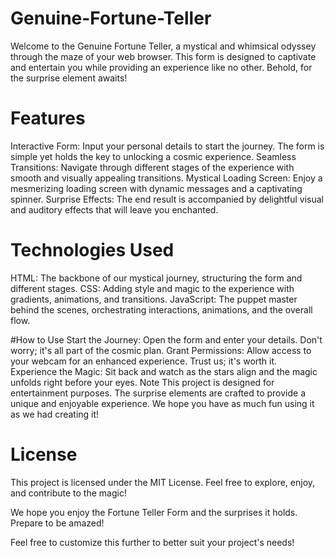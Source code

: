 # Genuine-Fortune-Teller

Welcome to the Genuine Fortune Teller, a mystical and whimsical odyssey through the maze of your web browser. This form is designed to captivate and entertain you while providing an experience like no other. Behold, for the surprise element awaits!

# Features
Interactive Form: Input your personal details to start the journey. The form is simple yet holds the key to unlocking a cosmic experience.
Seamless Transitions: Navigate through different stages of the experience with smooth and visually appealing transitions.
Mystical Loading Screen: Enjoy a mesmerizing loading screen with dynamic messages and a captivating spinner.
Surprise Effects: The end result is accompanied by delightful visual and auditory effects that will leave you enchanted.

# Technologies Used
HTML: The backbone of our mystical journey, structuring the form and different stages.
CSS: Adding style and magic to the experience with gradients, animations, and transitions.
JavaScript: The puppet master behind the scenes, orchestrating interactions, animations, and the overall flow.

#How to Use
Start the Journey: Open the form and enter your details. Don't worry; it's all part of the cosmic plan.
Grant Permissions: Allow access to your webcam for an enhanced experience. Trust us; it's worth it.
Experience the Magic: Sit back and watch as the stars align and the magic unfolds right before your eyes.
Note
This project is designed for entertainment purposes. The surprise elements are crafted to provide a unique and enjoyable experience. We hope you have as much fun using it as we had creating it!

# License
This project is licensed under the MIT License. Feel free to explore, enjoy, and contribute to the magic!

We hope you enjoy the Fortune Teller Form and the surprises it holds. Prepare to be amazed!

Feel free to customize this further to better suit your project's needs!
